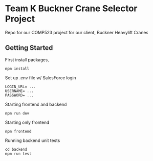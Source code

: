 # Team K Buckner Crane Selector Project

Repo for our COMP523 project for our client, Buckner Heavylift Cranes 


## Getting Started

First install packages,
```
npm install
```

Set up .env file w/ SalesForce login
```
LOGIN_URL= ...
USERNAME= ...
PASSWORD= ...
```

Starting frontend and backend
```
npm run dev
``` 

Starting only frontend
```
npm frontend
```

Running backend unit tests
```
cd backend
npm run test
```

